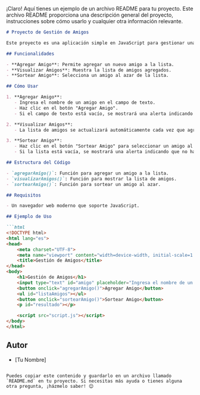 ¡Claro! Aquí tienes un ejemplo de un archivo README para tu proyecto. Este archivo README proporciona una descripción general del proyecto, instrucciones sobre cómo usarlo y cualquier otra información relevante.

```markdown
# Proyecto de Gestión de Amigos

Este proyecto es una aplicación simple en JavaScript para gestionar una lista de amigos. Permite agregar amigos, visualizar la lista de amigos y sortear un amigo al azar.

## Funcionalidades

- **Agregar Amigo**: Permite agregar un nuevo amigo a la lista.
- **Visualizar Amigos**: Muestra la lista de amigos agregados.
- **Sortear Amigo**: Selecciona un amigo al azar de la lista.

## Cómo Usar

1. **Agregar Amigo**:
   - Ingresa el nombre de un amigo en el campo de texto.
   - Haz clic en el botón "Agregar Amigo".
   - Si el campo de texto está vacío, se mostrará una alerta indicando que debes ingresar un nombre.

2. **Visualizar Amigos**:
   - La lista de amigos se actualizará automáticamente cada vez que agregues un nuevo amigo.

3. **Sortear Amigo**:
   - Haz clic en el botón "Sortear Amigo" para seleccionar un amigo al azar de la lista.
   - Si la lista está vacía, se mostrará una alerta indicando que no hay amigos para sortear.

## Estructura del Código

- `agregarAmigo()`: Función para agregar un amigo a la lista.
- `visualizarAmigos()`: Función para mostrar la lista de amigos.
- `sortearAmigo()`: Función para sortear un amigo al azar.

## Requisitos

- Un navegador web moderno que soporte JavaScript.

## Ejemplo de Uso

```html
<!DOCTYPE html>
<html lang="es">
<head>
    <meta charset="UTF-8">
    <meta name="viewport" content="width=device-width, initial-scale=1.0">
    <title>Gestión de Amigos</title>
</head>
<body>
    <h1>Gestión de Amigos</h1>
    <input type="text" id="amigo" placeholder="Ingresa el nombre de un amigo">
    <button onclick="agregarAmigo()">Agregar Amigo</button>
    <ul id="listaAmigos"></ul>
    <button onclick="sortearAmigo()">Sortear Amigo</button>
    <p id="resultado"></p>

    <script src="script.js"></script>
</body>
</html>
```

## Autor

- [Tu Nombre]

```

Puedes copiar este contenido y guardarlo en un archivo llamado `README.md` en tu proyecto. Si necesitas más ayuda o tienes alguna otra pregunta, ¡házmelo saber! 😊